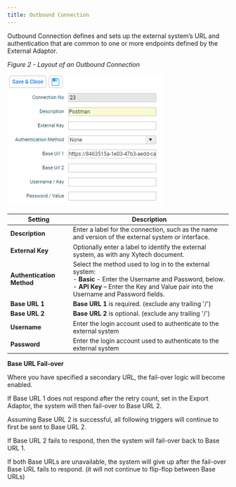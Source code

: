 ```yaml
---
title: Outbound Connection
---
```



Outbound Connection defines and sets up the external system’s URL and authentication that are common to one or more endpoints defined by the External Adaptor.

_Figure 2 - Layout of an Outbound Connection_

![](assets/Pasted%20image%2020240806144429.png)

| Setting                   | Description                                                                                                                                                                                                  |
| ------------------------- | ------------------------------------------------------------------------------------------------------------------------------------------------------------------------------------------------------------ |
| **Description**           | Enter a label for the connection, such as the name and version of the external system or interface.                                                                                                          |
| **External Key**          | Optionally enter a label to identify the external system, as with any Xytech document.                                                                                                                       |
| **Authentication Method** | Select the method used to log in to the external system:<br>-   **Basic** - Enter the Username and Password, below.<br>-   **API Key** – Enter the Key and Value pair into the Username and Password fields. |
| **Base URL 1**            | **Base URL 1** is required. (exclude any trailing '/')                                                                                                                                                       |
| **Base URL 2**            | **Base URL 2** is optional. (exclude any trailing '/')                                                                                                                                                       |
| **Username**              | Enter the login account used to authenticate to the external system                                                                                                                                          |
| **Password**              | Enter the login account used to authenticate to the external system                                                                                                                                          |

**Base URL Fail-over**

Where you have specified a secondary URL, the fail-over logic will become enabled.

If Base URL 1 does not respond after the retry count, set in the Export Adaptor, the system will then fail-over to Base URL 2.

Assuming Base URL 2 is successful, all following triggers will continue to first be sent to Base URL 2.

If Base URL 2 fails to respond, then the system will fail-over back to Base URL 1. 

If both Base URLs are unavailable, the system will give up after the fail-over Base URL fails to respond. (it will not continue to flip-flop between Base URLs)
